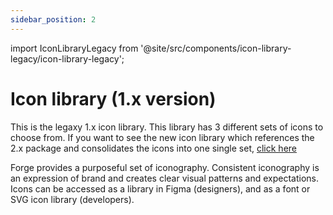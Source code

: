 ```yaml
---
sidebar_position: 2
---
```


import IconLibraryLegacy from '@site/src/components/icon-library-legacy/icon-library-legacy';

# Icon library (1.x version)

This is the legaxy 1.x icon library. This library has 3 different sets of icons to choose from. If you want to see the new icon library which references the 2.x package and consolidates the icons into one single set, [click here](/assets/icon-library/)

Forge provides a purposeful set of iconography. Consistent iconography is an expression of brand and creates clear visual patterns and expectations. Icons can be accessed as a library in Figma (designers), and as a font or SVG icon library (developers).

<IconLibraryLegacy />
